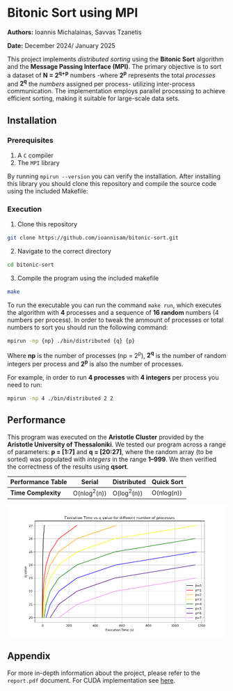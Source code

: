 # Bitonic Sort using MPI
**Authors:** Ioannis Michalainas, Savvas Tzanetis

**Date:** December 2024/ January 2025

This project implements *distributed sorting* using the **Bitonic Sort** algorithm and the **Message Passing Interface (MPI)**. 
The primary objective is to sort a dataset of **N = 2<sup>q+p</sup>** numbers -where **2<sup>p</sup>** represents the total *processes* and **2<sup>q</sup>** the *numbers* assigned per process- utilizing inter-process communication. 
The implementation employs parallel processing to achieve efficient sorting, making it suitable for large-scale data sets.

## Installation

### Prerequisites
1. A `C` compiler
2. The `MPI` library

By running `mpirun --version` you can verify the installation. After installing this library you should clone this repository and compile the source code using the included Makefile:

### Execution

1. Clone this repository
```bash
git clone https://github.com/ioannisam/bitonic-sort.git
```
2. Navigate to the correct directory
```bash
cd bitonic-sort
```
3. Compile the program using the included makefile
```bash
make
```

To run the executable you can run the command `make run`, which executes the algorithm with **4** processes and a sequence of **16 random** numbers (4 numbers per process). 
In order to tweak the ammount of processes or total numbers to sort you should run the following command:

```bash
mpirun -np {np} ./bin/distributed {q} {p}
```
Where **np** is the number of processes (np = 2<sup>p</sup>), **2<sup>q</sup>** is the number of random integers per process and **2<sup>p</sup>** is also the number of processes.

For example, in order to run **4 processes** with **4 integers** per process you need to run:

```bash
mpirun -np 4 ./bin/distributed 2 2
```

## Performance
This program was executed on the **Aristotle Cluster** provided by the **Aristotle University of Thessaloniki**. 
We tested our program across a range of parameters: **p = [1:7]** and **q = [20:27]**, where the random array (to be sorted) was populated with *integers* in the range **1–999**. 
We then verified the correctness of the results using **qsort**.

| **Performance Table** | **Serial**            | **Distributed**      | **Quick Sort**     |
|-----------------------|-----------------------|----------------------|--------------------|
| **Time Complexity**   | O(nlog<sup>2</sup>(n))| O(log<sup>2</sup>(n))|  O(nlog(n))        |

![Algorithm Performance](./assets/performance.png)

## Appendix
For more in-depth information about the project, please refer to the `report.pdf` document.
For CUDA implementation see [here](https://github.com/mariaxarisi/CUDA-sort).
